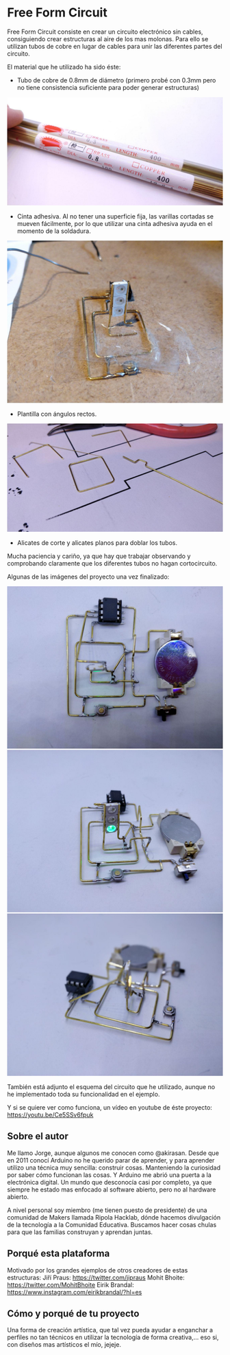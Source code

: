 # Free Form Circuit

Free Form Circuit consiste en crear un circuito electrónico sin cables, consiguiendo crear estructuras al aire de los mas molonas. Para ello se utilizan tubos de cobre en lugar de cables para unir las diferentes partes del circuito.

El material que he utilizado ha sido éste:

- Tubo de cobre de 0.8mm de diámetro (primero probé con 0.3mm pero no tiene consistencia suficiente para poder generar estructuras)

![](img/material_01.jpg)

- Cinta adhesiva. Al no tener una superficie fija, las varillas cortadas se mueven fácilmente, por lo que utilizar una cinta adhesiva ayuda en el momento de la soldadura.

![](img/material_03.jpg)

- Plantilla con ángulos rectos.

![](img/material_02.jpg)

- Alicates de corte y alicates planos para doblar los tubos.

Mucha paciencia y cariño, ya que hay que trabajar observando y comprobando claramente que los diferentes tubos no hagan cortocircuito.

Algunas de las imágenes del proyecto una vez finalizado:

![](img/freeformcircuit_01.jpg)
![](img/freeformcircuit_02.jpg)
![](img/freeformcircuit_03.jpg)

También está adjunto el esquema del circuito que he utilizado, aunque no he implementado toda su funcionalidad en el ejemplo.

Y si se quiere ver como funciona, un vídeo en youtube de éste proyecto: https://youtu.be/Ce5SSv6fpuk


## Sobre el autor

Me llamo Jorge, aunque algunos me conocen como @akirasan. Desde que en 2011 conocí Arduino no he querido parar de aprender, y para aprender utilizo una técnica muy sencilla: construir cosas. Manteniendo la curiosidad por saber cómo funcionan las cosas. Y Arduino me abrió una puerta a la electrónica digital. Un mundo que desconocía casi por completo, ya que siempre he estado mas enfocado al software abierto, pero no al hardware abierto.

A nivel personal soy miembro (me tienen puesto de presidente) de una comunidad de Makers llamada Ripola Hacklab, dónde hacemos divulgación de la tecnología a la Comunidad Educativa. Buscamos hacer cosas chulas para que las familias construyan y aprendan juntas.

## Porqué esta plataforma

Motivado por los grandes ejemplos de otros creadores de estas estructuras:
Jiří Praus: https://twitter.com/jipraus
Mohit Bhoite: https://twitter.com/MohitBhoite
Eirik Brandal: https://www.instagram.com/eirikbrandal/?hl=es

## Cómo y porqué de tu proyecto

Una forma de creación artística, que tal vez pueda ayudar a enganchar a perfiles no tan técnicos en utilizar la tecnología de forma creativa,... eso si, con diseños mas artísticos el mío, jejeje.


[1]: https://www.akirasan.net
[2]: https://github.com/akirasan
[3]: https://twitter.com/hashtag/nomassemaforos
